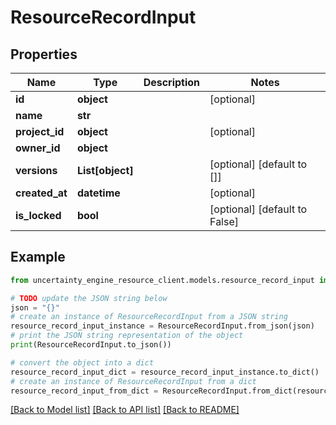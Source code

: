 # ResourceRecordInput


## Properties

Name | Type | Description | Notes
------------ | ------------- | ------------- | -------------
**id** | **object** |  | [optional] 
**name** | **str** |  | 
**project_id** | **object** |  | [optional] 
**owner_id** | **object** |  | 
**versions** | **List[object]** |  | [optional] [default to []]
**created_at** | **datetime** |  | [optional] 
**is_locked** | **bool** |  | [optional] [default to False]

## Example

```python
from uncertainty_engine_resource_client.models.resource_record_input import ResourceRecordInput

# TODO update the JSON string below
json = "{}"
# create an instance of ResourceRecordInput from a JSON string
resource_record_input_instance = ResourceRecordInput.from_json(json)
# print the JSON string representation of the object
print(ResourceRecordInput.to_json())

# convert the object into a dict
resource_record_input_dict = resource_record_input_instance.to_dict()
# create an instance of ResourceRecordInput from a dict
resource_record_input_from_dict = ResourceRecordInput.from_dict(resource_record_input_dict)
```
[[Back to Model list]](../README.md#documentation-for-models) [[Back to API list]](../README.md#documentation-for-api-endpoints) [[Back to README]](../README.md)


